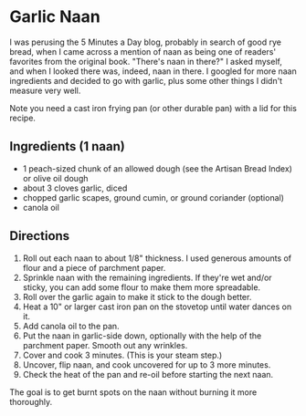 # Garlic Naan

I was perusing the 5 Minutes a Day blog, probably in search of good rye bread, when I came across a mention of naan as being one of readers' favorites from the original book.  "There's naan in there?" I asked myself, and when I looked there was, indeed, naan in there.  I googled for more naan ingredients and decided to go with garlic, plus some other things I didn't measure very well. 

Note you need a cast iron frying pan (or other durable pan) with a lid for this recipe.  

## Ingredients (1 naan)

* 1 peach-sized chunk of an allowed dough (see the Artisan Bread Index) or olive oil dough
* about 3 cloves garlic, diced
* chopped garlic scapes, ground cumin, or ground coriander (optional)
* canola oil

## Directions

1. Roll out each naan to about 1/8" thickness.  I used generous amounts of flour and a piece of parchment paper.
2. Sprinkle naan with the remaining ingredients.  If they're wet and/or sticky, you can add some flour to make them more spreadable.  
3. Roll over the garlic again to make it stick to the dough better.
4. Heat a 10" or larger cast iron pan on the stovetop until water dances on it.
5. Add canola oil to the pan.
6. Put the naan in garlic-side down, optionally with the help of the parchment paper.  Smooth out any wrinkles.
7. Cover and cook 3 minutes.  (This is your steam step.)
8. Uncover, flip naan, and cook uncovered for up to 3 more minutes.
9. Check the heat of the pan and re-oil before starting the next naan.

The goal is to get burnt spots on the naan without burning it more thoroughly.
